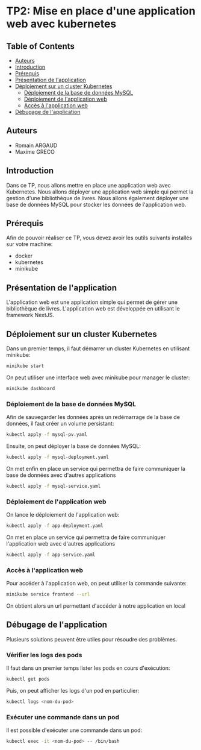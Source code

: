 # TP2: Mise en place d'une application web avec kubernetes

## Table of Contents

- [Auteurs](#auteurs)
- [Introduction](#introduction)
- [Prérequis](#prérequis)
- [Présentation de l'application](#présentation-de-lapplication)
- [Déploiement sur un cluster Kubernetes](#déploiement-sur-un-cluster-kubernetes)
    - [Déploiement de la base de données MySQL](#déploiement-de-la-base-de-données-mysql)
    - [Déploiement de l'application web](#déploiement-de-lapplication-web)
    - [Accès à l'application web](#accès-à-lapplication-web)
- [Débugage de l'application](#débugage-de-lapplication)

## Auteurs

- Romain ARGAUD
- Maxime GRECO

## Introduction

Dans ce TP, nous allons mettre en place une application web avec Kubernetes.
Nous allons déployer une application web simple qui permet la gestion d'une bibliothèque de livres.
Nous allons également déployer une base de données MySQL pour stocker les données de l'application web.

## Prérequis

Afin de pouvoir réaliser ce TP, vous devez avoir les outils suivants installés sur votre machine:

- docker
- kubernetes
- minikube

## Présentation de l'application

L'application web est une application simple qui permet de gérer une bibliothèque de livres.
L'application web est développée en utilisant le framework NextJS.

## Déploiement sur un cluster Kubernetes

Dans un premier temps, il faut démarrer un cluster Kubernetes en utilisant minikube:

```bash
minikube start
```

On peut utiliser une interface web avec minikube pour manager le cluster:

```bash
minikube dashboard
```

### Déploiement de la base de données MySQL

Afin de sauvegarder les données après un redémarrage de la base de données, il faut créer un volume persistant:

```bash
kubectl apply -f mysql-pv.yaml
```

Ensuite, on peut déployer la base de données MySQL:

```bash
kubectl apply -f mysql-deployment.yaml
```

On met enfin en place un service qui permettra de faire communiquer la base de données avec d'autres applications

```bash
kubectl apply -f mysql-service.yaml
```

### Déploiement de l'application web

On lance le déploiement de l'application web:

```bash
kubectl apply -f app-deployment.yaml
```

On met en place un service qui permettra de faire communiquer l'application web avec d'autres applications

```bash
kubectl apply -f app-service.yaml
```

### Accès à l'application web

Pour accéder à l'application web, on peut utiliser la commande suivante:

```bash
minikube service frontend --url
```

On obtient alors un url permettant d'accéder à notre application en local

## Débugage de l'application

Plusieurs solutions peuvent être utiles pour résoudre des problèmes.

### Vérifier les logs des pods

Il faut dans un premier temps lister les pods en cours d'exécution:

```bash
kubectl get pods
```

Puis, on peut afficher les logs d'un pod en particulier:

```bash
kubectl logs <nom-du-pod>
```

### Exécuter une commande dans un pod

Il est possible d'exécuter une commande dans un pod:

```bash
kubectl exec -it <nom-du-pod> -- /bin/bash
```
